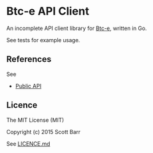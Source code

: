 # Btc-e API Client

An incomplete API client library for [Btc-e](https://btc-e.com/), written
in Go.

See tests for example usage.

## References

See

- [Public API](https://btc-e.com/api/3/docs)

## Licence

The MIT License (MIT)

Copyright (c) 2015 Scott Barr

See [LICENCE.md](LICENCE.md)
